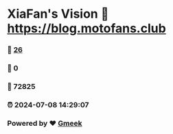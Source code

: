 # XiaFan's Vision :link: https://blog.motofans.club 
### :page_facing_up: [26](https://blog.motofans.club/tag.html) 
### :speech_balloon: 0 
### :hibiscus: 72825 
### :alarm_clock: 2024-07-08 14:29:07 
### Powered by :heart: [Gmeek](https://github.com/Meekdai/Gmeek)
